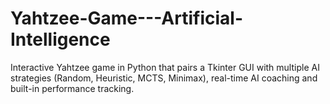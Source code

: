 # Yahtzee-Game---Artificial-Intelligence
Interactive Yahtzee game in Python that pairs a Tkinter GUI with multiple AI strategies (Random, Heuristic, MCTS, Minimax), real-time AI coaching and built-in performance tracking.
